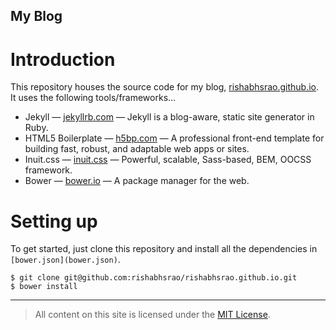 My Blog
-------

# Introduction

This repository houses the source code for my blog, [rishabhsrao.github.io](http://rishabhsrao.github.io). It uses the following tools/frameworks&hellip;

* Jekyll &mdash; [jekyllrb.com](http://jekyllrb.com) &mdash; Jekyll is a blog-aware, static site generator in Ruby.
* HTML5 Boilerplate &mdash; [h5bp.com](http://html5boilerplate.com) &mdash; A professional front-end template for building fast, robust, and adaptable web apps or sites.
* Inuit.css &mdash; [inuit.css](http://inuitcss.com) &mdash; Powerful, scalable, Sass-based, BEM, OOCSS framework.
* Bower &mdash; [bower.io](http://bower.io) &mdash; A package manager for the web.

# Setting up

To get started, just clone this repository and install all the dependencies in `[bower.json](bower.json)`.

    $ git clone git@github.com:rishabhsrao/rishabhsrao.github.io.git
    $ bower install

---

> All content on this site is licensed under the [MIT License](license.md).
